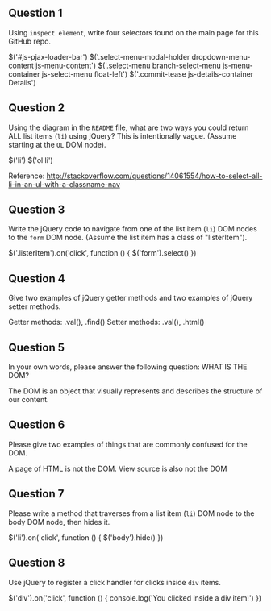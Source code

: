 ## Question 1

Using `inspect element`, write four selectors found on the main page for this
GitHub repo.

<!-- your answer starts here -->
$('#js-pjax-loader-bar')
$('.select-menu-modal-holder dropdown-menu-content js-menu-content')
$('.select-menu branch-select-menu js-menu-container js-select-menu float-left')
$('.commit-tease js-details-container Details')
<!-- your answer ends here -->

## Question 2

Using the diagram in the `README` file, what are two ways you could return ALL
list items (`li`) using jQuery? This is intentionally vague. (Assume starting
at the `OL` DOM node).

<!-- your answer starts here -->
$('li')
$('ol li')

Reference: http://stackoverflow.com/questions/14061554/how-to-select-all-li-in-an-ul-with-a-classname-nav
<!-- your answer ends here -->

## Question 3

Write the jQuery code to navigate from one of the list item (`li`) DOM nodes to
the `form` DOM node. (Assume the list item has a class of "listerItem").

<!-- your answer starts here -->
$('.listerItem').on('click', function () {
  $('form').select()
})
<!-- your answer ends here -->

## Question 4

Give two examples of jQuery getter methods and two examples of jQuery setter
methods.

<!-- your answer starts here -->
Getter methods: .val(), .find()
Setter methods: .val(), .html()
<!-- your answer ends here -->

## Question 5

In your own words, please answer the following question: WHAT IS THE DOM?

<!-- your answer starts here -->
The DOM is an object that visually represents and describes the structure of our content.
<!-- your answer ends here -->

## Question 6

Please give two examples of things that are commonly confused for the DOM.

<!-- your answer starts here -->
A page of HTML is not the DOM. View source is also not the DOM
<!-- your answer ends here -->

## Question 7

Please write a method that traverses from a list item (`li`) DOM node to the
body DOM node, then hides it.

<!-- your answer starts here -->
$('li').on('click', function () {
  $('body').hide()
})
<!-- your answer ends here -->

## Question 8

Use jQuery to register a click handler for clicks inside `div` items.

<!-- your answer starts here -->
$('div').on('click', function () {
  console.log('You clicked inside a div item!')
})
<!-- your answer ends here -->
